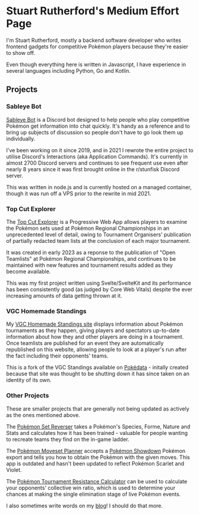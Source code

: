 # Stuart Rutherford's Medium Effort Page

I'm Stuart Rutherford, mostly a backend software developer who writes frontend gadgets for competitive Pokémon players because they're easier to show off.

Even though everything here is written in Javascript, I have experience in several languages including Python, Go and Kotlin.

## Projects

### Sableye Bot

[Sableye Bot] is a Discord bot designed to help people who play competitive Pokémon get information into chat quickly. It's handy as a reference and to bring up subjects of discussion so people don't have to go look them up individually.

I've been working on it since 2019, and in 2021 I rewrote the entire project to utilise Discord's Interactions (aka Application Commands). It's currently in almost 2700 Discord servers and continues to see frequent use even after nearly 8 years since it was first brought online in the r/stunfisk Discord server.

This was written in node.js and is currently hosted on a managed container, though it was run off a VPS prior to the rewrite in mid 2021.

### Top Cut Explorer

The [Top Cut Explorer] is a Progressive Web App allows players to examine the Pokémon sets used at Pokémon Regional Championships in an unprecedented level of detail, owing to Tournament Organisers' publication of partially redacted team lists at the conclusion of each major tournament.

It was created in early 2023 as a reponse to the publication of "Open Teamlists" at Pokémon Regional Championships, and continues to be maintained with new features and tournament results added as they become available.

This was my first project written using Svelte/SvelteKit and its performance has been consistently good (as judged by Core Web Vitals) despite the ever increasing amounts of data getting thrown at it.

### VGC Homemade Standings

My [VGC Homemade Standings site] displays information about Pokémon tournaments as they happen, giving players and spectators up-to-date information about how they and other players are doing in a tournament.  Once teamlists are published for an event they are automatically republished on this website, allowing people to look at a player's run after the fact including their opponents' teams.

This is a fork of the VGC Standings available on [Pokédata] - initally created because that site was thought to be shutting down it has since taken on an identity of its own.

### Other Projects

These are smaller projects that are generally not being updated as actively as the ones mentioned above.

The [Pokémon Set Reverser] takes a Pokémon's Species, Forme, Nature and Stats and calculates how it has been trained - valuable for people wanting to recreate teams they find on the in-game ladder.

The [Pokémon Moveset Planner] accepts a [Pokémon Showdown] Pokémon export and tells you how to obtain the Pokémon with the given moves. This app is outdated and hasn't been updated to reflect Pokémon Scarlet and Violet.

The [Pokémon Tournament Resistance Calculator] can be used to calculate your opponents' collective win ratio, which is used to determine your chances at making the single elimination stage of live Pokémon events.

I also sometimes write words on my [blog]! I should do that more.

[blog]: https://blog.stalruth.dev/
[Pokédata]: https://pokedata.ovh/
[Pokémon Set Reverser]: https://set-reverser.stalruth.dev/
[Pokémon Moveset Planner]: https://moveset-planner.stalruth.dev/
[Pokémon Showdown]: https://pokemonshowdown.com/
[Pokémon Tournament Resistance Calculator]: https://stalruth.github.io/resistance-calculator
[Sableye Bot]: https://sableye-bot.xyz/
[Top Cut Explorer]: https://cut-explorer.stalruth.dev/
[VGC Homemade Standings site]: https://standings.stalruth.dev/

